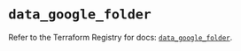 # `data_google_folder`

Refer to the Terraform Registry for docs: [`data_google_folder`](https://registry.terraform.io/providers/hashicorp/google-beta/6.10.0/docs/data-sources/google_folder).
